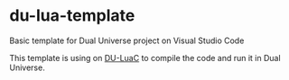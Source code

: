 # du-lua-template
Basic template for Dual Universe project on Visual Studio Code

This template is using on [DU-LuaC](https://github.com/wolfe-labs/DU-LuaC) to compile the code and run it in Dual Universe.

